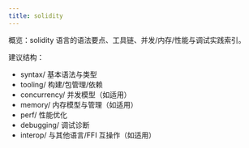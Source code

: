 ```yaml
---
title: solidity
---
```


概览：solidity 语言的语法要点、工具链、并发/内存/性能与调试实践索引。

建议结构：
- syntax/ 基本语法与类型
- tooling/ 构建/包管理/依赖
- concurrency/ 并发模型（如适用）
- memory/ 内存模型与管理（如适用）
- perf/ 性能优化
- debugging/ 调试诊断
- interop/ 与其他语言/FFI 互操作（如适用）
